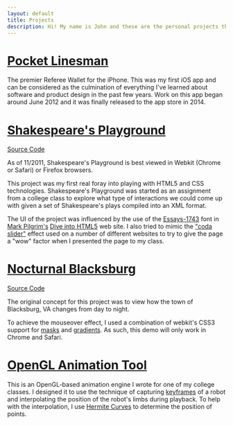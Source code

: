 ```yaml
---
layout: default
title: Projects
description: Hi! My name is John and these are the personal projects that I have created over the years.
---
```


# [Pocket Linesman](http://pocketlinesman.com)

The premier Referee Wallet for the iPhone. This was my first iOS app and can be considered as the culmination of everything I've learned about software and product design in the past few years. Work on this app began around June 2012 and it was finally released to the app store in 2014.

# [Shakespeare's Playground](http://playground.johnryding.com/shakespeare)

[Source Code](https://github.com/strife25/Shakespeare-Playground)

As of 11/2011, Shakespeare's Playground is best viewed in Webkit (Chrome or Safari) or Firefox browsers.

This project was my first real foray into playing with HTML5 and CSS technologies. Shakespeare's Playground was started as an assignment from a college class to explore what type of interactions we could come up with given a set of Shakespeare's plays compiled into an XML format.

The UI of the project was influenced by the use of the [Essays-1743](http://www.dafont.com/essays1743.font) font in [Mark Pilgrim's](http://en.wikipedia.org/wiki/Mark_Pilgrim_(software_developer)) [Dive into HTML5](http://diveintohtml5.info/) web site. I also tried to mimic the ["coda slider"](http://www.panic.com/coda/) effect used on a number of different websites to try to give the page a "wow" factor when I presented the page to my class.

# [Nocturnal Blacksburg](http://playground.johnryding.com/nocturnal-blacksburg)

[Source Code](https://github.com/strife25/Nocturnal-Blacksburg)

The original concept for this project was to view how the town of Blacksburg, VA changes from day to night.

To achieve the mouseover effect, I used a combination of webkit's CSS3 support for [masks](http://www.webkit.org/blog/181/css-masks/) and [gradients](http://www.webkit.org/blog/1424/css3-gradients/). As such, this demo will only work in Chrome and Safari.

# [OpenGL Animation Tool](https://github.com/strife25/OpenGL-Animation-Tool)

This is an OpenGL-based animation engine I wrote for one of my college classes. I designed it to use the technique of capturing [keyframes](http://en.wikipedia.org/wiki/Key_frame) of a robot and interpolating the position of the robot's limbs during playback. To help with the interpolation, I use [Hermite Curves](http://www.cubic.org/docs/hermite.htm) to determine the position of points.


